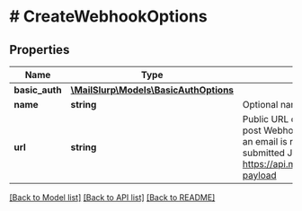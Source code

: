 # # CreateWebhookOptions

## Properties

Name | Type | Description | Notes
------------ | ------------- | ------------- | -------------
**basic_auth** | [**\MailSlurp\Models\BasicAuthOptions**](BasicAuthOptions.md) |  | [optional] 
**name** | **string** | Optional name for the webhook | [optional] 
**url** | **string** | Public URL on your server that MailSlurp can post WebhookNotification payload to when an email is received. The payload of the submitted JSON is described by https://api.mailslurp.com/schemas/webhook-payload | [optional] 

[[Back to Model list]](../../README.md#documentation-for-models) [[Back to API list]](../../README.md#documentation-for-api-endpoints) [[Back to README]](../../README.md)


